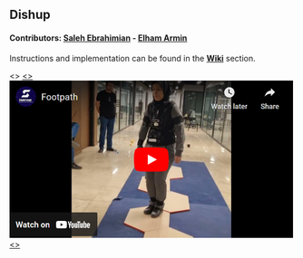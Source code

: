 ## Dishup

#### Contributors:  [Saleh Ebrahimian](https://github.com/salehprg) - [Elham Armin](https://github.com/elhamarmin)

Instructions and implementation can be found in the **[Wiki](https://github.com/FUM-Isense/dishup/wiki)** section.

<> <a href="https://www.youtube.com/watch?v=gygaAUPlcKo&list=PL-99eIHm3V8KQ0vKQzUnINGn9VGNs8fqZ&index=2&ab_channel=FUM-iSense">
<>    <img src="https://github.com/FUM-Isense/footpath/blob/main/assets/task.png" alt="Watch the video" width="500" />
<> </a>
